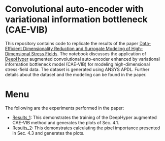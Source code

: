 # Convolutional auto-encoder with variational information bottleneck (CAE-VIB)

This repository contains code to replicate the results of the paper [Data-Efficient Dimensionality Reduction and Surrogate Modeling of High-Dimensional Stress Fields](). The notebook discusses the application of [DeepHyper](https://ieeexplore.ieee.org/abstract/document/8638041) augmented convolutional auto-encoder enhanced by variational information bottleneck model (CAE-VIB) for modeling high-dimensional stress-field data. The dataset is generated using ANSYS APDL. Further details about the dataset and the modeling can be found in the paper.

# Menu

The following are the experiments performed in the paper:

- [Results_1](https://github.com/AnirbanSamaddar/CAE-VIB/tree/main/Results_1): This demonstrates the training of the DeepHyper augmented CAE-VIB method and generates the plots of Sec. 4.1.
- [Results_2](https://github.com/AnirbanSamaddar/CAE-VIB/tree/main/Results_2): This demonstrates calculating the pixel importance presented in Sec. 4.3 and generates the plots.
